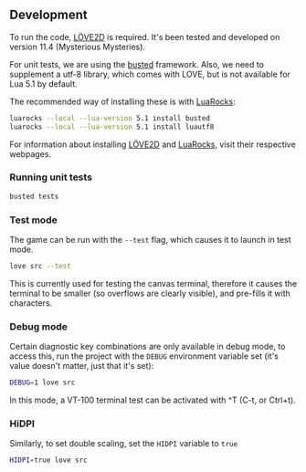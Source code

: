 ## Development

To run the code, [LÖVE2D] is required. It's been tested and developed on version 11.4 (Mysterious Mysteries).

For unit tests, we are using the [busted] framework.
Also, we need to supplement a utf-8 library, which comes with LOVE, but
is not available for Lua 5.1 by default.

The recommended way of installing these is with [LuaRocks]:

```sh
luarocks --local --lua-version 5.1 install busted
luarocks --local --lua-version 5.1 install luautf8
```

For information about installing [LÖVE2D] and [LuaRocks], visit their respective webpages.


### Running unit tests

```sh
busted tests
```

### Test mode

The game can be run with the `--test` flag, which causes it to launch in test mode.

```sh
love src --test
```

This is currently used for testing the canvas terminal, therefore it causes the terminal to be smaller (so overflows are clearly visible), and pre-fills it with characters.

### Debug mode

Certain diagnostic key combinations are only available in debug mode,
to access this, run the project with the `DEBUG` environment variable set
(it's value doesn't matter, just that it's set):
```sh
DEBUG=1 love src
```

In this mode, a VT-100 terminal test can be activated with ^T (C-t, or Ctrl+t).

### HiDPI

Similarly, to set double scaling, set the `HIDPI` variable to `true`
```sh
HIDPI=true love src
```


[löve2d]: https://love2d.org
[busted]: https://lunarmodules.github.io/busted/
[LuaRocks]: https://luarocks.org/
